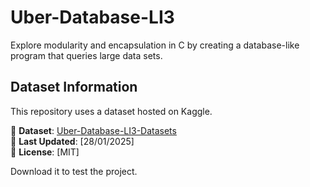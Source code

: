 # Uber-Database-LI3

Explore modularity and encapsulation in C by creating a database-like program that queries large data sets.

## Dataset Information

This repository uses a dataset hosted on Kaggle.  

📂 **Dataset**: [Uber-Database-LI3-Datasets](https://www.kaggle.com/datasets/filipe2817/uber-database-li3-datasets) \
📅 **Last Updated**: [28/01/2025] \
📄 **License**: [MIT]  

Download it to test the project.
